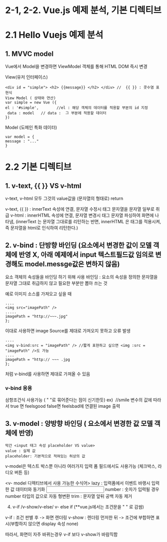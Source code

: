 2-1, 2-2. Vue.js 예제 분석, 기본 디렉티브
====================

# 2.1 Hello Vuejs 예제 분석
## 1. MVVC model

Vue에서 Model을 변경하면 ViewModel 객체를 통해 HTML DOM 즉시 변경

View(유저 인터페이스) 

	<div id = "simple"> <h2> {{message}} </h2> </div> //  {{ }} : 콧수염 표현식
	View Model ( 상태와 연산)
	var simple = new Vue ({
 	el : '#simple',        //el : 해당 객체의 데이터를 적용할 부분의 id 지정
	 data : model 	// data :  그 부분에 적용할 데이터
	}) 

Model (도메인 특화 데이터) 

	var model = {
	message : "..."
	}

#  2.2 기본 디렉티브
## 1. v-text, {{ }} VS v-html
v-text, v-html 모두 그것의 value값을 (문자열의 형태로) return

v-text, {{ }} : innerText 속성에 연결, 문자열 수정시 태그 문자열을 문자열 일부로 취급
v-html : innerHTML 속성에 연결, 문자열 변경시 태그 문자열 파싱하여 화면에 나타냄,
(innerText 는 문자열 그대로를 리턴하는 반면, innerHTML 은 태그를 적용시켜, 즉 문자열을 html로 인식하여 리턴한다.)


## 2. v-bind : 단방향 바인딩 (요소에서 변경한 값이 모델 객체에 반영 X, 아래 예제에서 input 텍스트필드값 임의로 변경해도 model.messge값은 변하지 않음)

요소 객체의 속성들을 바인딩 하기 위해 사용
바인딩 : 요소의 속성을 정의한 문자열을 문자열 그대로 취급하지 않고 필요한 부분만 뽑아 쓰는 것

예로 이미지 소스를 가져오고 싶을 때

	....
	<img src="imagePath" />
	.....
	imagePath = "http://~~~.jpg"
	};

이대로 사용하면 image Source를 제대로 가져오지 못하고 오류 발생

	....
	<img v-bind:src = "imagePath" /> //짧게 표현하고 싶으면 <img :src = "imagePath" />도 가능
	....
	imagePath = "http:// ~~~ .jpg
	};

처럼 v-bind를 사용하면 제대로 가져올 수 있음

### v-bind 응용

삼항조건식 사용가능 ( " "로 묶어준다는 점이 신기한듯)
ex)
	<img :src = "smile ? feelsgood : feelsbad" /> //smile 변수의 값에 따라서 true 면 feelsgood false면 feelsbad에 연결된 image 출력

##  3. v-model : 양방향 바인딩 ( 요소에서 변경한 값 모델 객체에 반영)

	막간 <input 태그 속성 placeholder VS value>
	value : 실제 값 
	placeholder: 기본적으로 적혀있는 허상의 값

v-model은 텍스트 박스뿐 아니라 여러가지 입력 폼 필드에서도 사용가능
(체크박스, 라디오 버튼 등)
 
<v- model 디렉티브에서 사용 가능한 수식어>
lazy : 입력폼에서 이벤트 바랭시 입력한 값 데이터와 동기화
	<input type = "text" v-model.lazy ="name" />
number : 숫자가 입력될 경우 number 타입의 값으로 자동 형변환
trim : 문자열 앞뒤 공백 자동 제거

4. v-if /v-show/v-else/ v- else if
(**vue.js에서는 조건문을  " " 로 감쌈)

v-if : 조건 판별 후 -> 화면 렌더링
v-show : 렌더링 먼저한 뒤 -> 조건에 부합하면 표시(부합하지 않으면 display 속성 none)

따라서, 화면이 자주 바뀌는경우 v-if 보다 v-show가 바람직함


